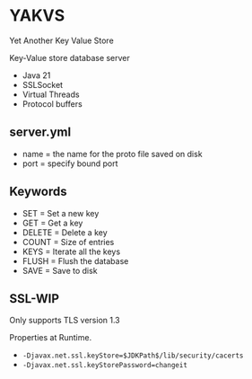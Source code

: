 # YAKVS
Yet Another Key Value Store 

Key-Value store database server
* Java 21
* SSLSocket
* Virtual Threads
* Protocol buffers

## server.yml
* name = the name for the proto file saved on disk
* port = specify bound port

## Keywords
* SET = Set a new key
* GET = Get a key
* DELETE = Delete a key
* COUNT = Size of entries
* KEYS = Iterate all the keys
* FLUSH = Flush the database
* SAVE = Save to disk

## SSL-WIP
Only supports TLS version 1.3

Properties at Runtime.
* `-Djavax.net.ssl.keyStore=$JDKPath$/lib/security/cacerts`
* `-Djavax.net.ssl.keyStorePassword=changeit`
